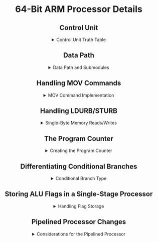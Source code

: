 <div align="center">

# 64-Bit ARM Processor Details

## Control Unit

<details>

<summary> Control Unit Truth Table </summary>

Operation | ADDI | ADDS | SUBS | B   | B.LT | CBZ | LDUR | LDURB | STUR | STURB | MOVK | MOVZ | No-Op
---       | ---  | ---  | ---  | --- | ---  | --- | ---  | ---   | ---  | ---   | ---  | ---  | ---
Instr[31:26] | 100100 | 101010 | 111010 | 000101 | 010101 | 101101 | 111110 | 001110 | 111110 | 001110 | 111100 | 110100 | xxxxxx
Instr[25:21] | 0100x  | 11000  | 11000  | xxxxx  | 00xxx  | 00xxx  | 00010  | 00010  | 00000  | 00000  | 101xx  | 101xx  | xxxxx
Instr[4:0]   | xxxxx  | xxxxx  | xxxxx  | xxxxx  | 01011  | xxxxx  | xxxxx  | xxxxx  | xxxxx  | xxxxx  | xxxxx  | xxxxx  | xxxxx
Reg2Loc        | x | 1 | 1 | x | x | 0 | x | x | 0 | 0 | 0 | x | x
MemToReg       | 0 | 0 | 0 | x | x | x | 1 | 1 | x | x | 0 | 0 | x
MOVcmd         | 0 | 0 | 0 | x | x | x | 0 | 0 | 0 | 0 | 1 | 1 | x
StoreFlags     | 0 | 1 | 1 | 0 | 0 | 0 | 0 | 0 | 0 | 0 | 0 | 0 | 0
MOVkeep        | x | x | x | x | x | x | x | x | x | x | 1 | 0 | x
MemByteSize    | x | x | x | x | x | x | 0 | 1 | 0 | 1 | x | x | x
RegWrite       | 1 | 1 | 1 | 0 | 0 | 0 | 1 | 1 | 0 | 0 | 1 | 1 | 0
MemWrite       | 0 | 0 | 0 | 0 | 0 | 0 | 0 | 0 | 1 | 1 | 0 | 0 | 0
MemRead        | 0 | 0 | 0 | 0 | 0 | 0 | 1 | 1 | 0 | 0 | 0 | 0 | 0
UncondBr       | x | x | x | 1 | 0 | 0 | x | x | x | x | x | x | x
BrTaken        | 0 | 0 | 0 | 1 | 1 | 1 | 0 | 0 | 0 | 0 | 0 | 0 | 0
NextPCvalue    | 0 | 0 | 0 | 1 | Z | $$N_{stored}\oplus V_{stored}$$ | 0 | 0 | 0 | 0 | 0 | 0 | 0
ALUsrc         | 10| 00| 00| xx| xx| 00| 01| 01| 01| 01| 00| xx | xx
ALUOp | ADD | ADD | SUB | x | x | PASS_B | ADD | ADD | ADD | ADD | AND | x | x

</details>

## Data Path

<details>

<summary> Data Path and Submodules </summary>

With all logic on one diagram *(excluding the Control Path), and by dividing this Processor into segments, we can beter understand it at a Top Level:

Acronym | Segment Name
--- | ---
IF | Instruction Fetch
ID | Instruction Decode
EX | Execution
MA | Memory Access
WB | Write Back

![image](../Images/Processor_Submodules.jpg)

</details>

## Handling MOV Commands

<details>

<summary> MOV Command Implementation </summary>

*MOV commands both WRITE to Rd*

Instr[29] (MOVkeep) is the differentiating factor:  
Instr[29] == 1; MOVK  
Instr[29] == 0; MOVZ  

MOV commands both shift based on Instr[22:21] (MOVshamt)

We can implement MOV shift operations with Four 16-bit 4x1 multiplexors:

![image](../Images/MOV_shift.png)

MOVZ completely overwrites `Rd` with the shifted input value

Current value in Rd is not important

LSL is selected by Instr[22:21]

Instr[22:21] | RTL
--- | ---
00 | Reg[Rd] = Imm_16 << 0;
01 | Reg[Rd] = Imm_16 << 16;
10 | Reg[Rd] = Imm_16 << 32;
11 | Reg[Rd] = Imm_16 << 48;

MOVK keeps the other values in `Rd`  
This requires applying a bitmask with an AND operation in our main ALU unit  
In parallel, we shift the input immediate by the desired amount  
Once complete, we then perform addition in an ADD-only ALU unit with the result from the bitmask and our shifted immediate  
Given [63:0] endian-ness:

Instr[22:21] | RTL
--- | ---
00 | Reg[Rd] = Reg[Rd] & 0xFF_FF_FF_00;<br>Reg[Rd] = Reg[Rd] + Imm_16;
01 | Reg[Rd] = Reg[Rd] & 0xFF_FF_00_FF;<br>Reg[Rd] = Reg[Rd] + (Imm_16 << 16);
10 | Reg[Rd] = Reg[Rd] & 0xFF_00_FF_FF;<br>Reg[Rd] = Reg[Rd] + (Imm_16 << 32);
11 | Reg[Rd] = Reg[Rd] & 0x00_FF_FF_FF;<br>Reg[Rd] = Reg[Rd] + (Imm_16 << 48);

We can determine the MOV masks for the main ALU with the same module as the shifter:

![image](../Images/MOV_masks.png)

Combining the modules, they can now be abstracted in our top-level processor design:

![image](../Images/MOVinGen.png)

</details>

## Handling LDURB/STURB

<details>

<summary> Single-Byte Memory Reads/Writes </summary>

To handle single-byte reads and writes, we make use of the `xferSize` input to `datamem.sv`

Transfer size allows for single-byte, half-word, word, and double-word writes/reads to/from memory

Because our instruction set only includes [LDUR, STUR, LDURB, STURB], we will only need a 4-bit 2x1 mux to handle the inputs

We create control signal `MemByteSize`, where a 1 indicates a LDURB/STURB command, while a 0 indicates a LDUR/STUR

</details>

## The Program Counter

<details>
<summary> Creating the Program Counter </summary>

The Program Counter is a 64-bit value that acts like a register.

The Program Counter will always be write-enabled, as it updates after each clock cycle.

Our Program Counter will be a simplified version of a 64-bit Register without Write-Enable logic.

</details>

## Differentiating Conditional Branches

<details>

<summary> Conditional Branch Type </summary>

The differentiating facor between a CBZ and a B.LT is a signal called `CondBrType`, which is defined by `Instr[30]`

CondBrType | Branch Instruction
--- | ---
0 | CBZ
1 | B.LT

Using this signal and other combinational logic, we can mux the next Program Counter value appropriately

</details>

## Storing ALU Flags in a Single-Stage Processor

<details>

<summary> Handling Flag Storage </summary>

The main ALU module (the one that takes ALUop as an input) produces flags that are used to determine conditional branches.

These flags are only stored during `ADDS` and `SUBS` operations, and need to be available for the next command.

We can store flag values in DFF's and only update the value during one of these commands.

In a single-cycle system, we can safely assume our previous value will be available for the full cycle

We need a control signal `StoreFlags` to indicate when to update the DFFs

The `CBZ` command uses the zero flag for the IMMEDIATE ALU operation

This means that we would NOT use the flag stored in the DFFs, rather the ALU output from the CURRENT clock cycle

</details>

## Pipelined Processor Changes
<details>

<summary> Considerations for the Pipelined Processor </summary>

### Branch Acceleration

<details>

The decision to branch can be determined in the Instruction Decode stage, and the `B` command can be immediately resolved.

By testing the value of (Db_forwarded == 0) and sending that signal into the control unit, we can prematurely detect and act on a `CBZ` command.

However, the `B.LT` command is seemingly blocked until the ALU flags are generated after the Execution phase.

Our 'stored' flag flip-flops from the single-stage pipeline would represent the value in the MA stage of the pipelined processor,
but we need to be able to access those values BEFORE MA to take a `B.LT` branch by the end of EX.

By inverting the clock signal to the stored flag flip flops `~clk`, we allow the stored flags to be available for the second half-cycle of the Execution stage.

</details>

### Forwarding Logic

<details>

The `Forwarding Unit` module has been added to handle forwarding for the pipelined processor. This module is placed outside of the pipeline, between Instruction Decode and Execution, and resolves values passed into the execution stage.

The unit takes Register File IO from the current ID, ALU outputs from the past EX, and DataMem/MOV/ALU outputs from the past MA. By comparing the instruction for each stage, as well as the values for Rd, Rn, Rm, we determine what the updated EX ALU input values must be BEFORE proceeding into EX.

This unit has a few key exceptions that prevent unwanted behavior from occuring:

If the previous instruction was a branch, the output from that instruction can be ignored.

If both EX and MA attempt to write to the SAME register, we give port-priority to the EX stage: we assume that in a previous stage, the updated register value (that we are getting from MA currently) was sent to the EX stage one cycle ago, and that the most recent update to the register is reflected in the output from EX.

A value 'calculated' for register X31 will NEVER be forwarded, as it should always be zero.

If any future command was a STORE command `STUR/STURB` we do not need to forward the value.

An `LDUR/LDURB` command can only forward TWO stages ahead (from MA), as our implementation will not have the value from Data Memory until the end of MA. Whatever command is set to execute after a load will execute regardless to the requested changes to `Rd`, and cannot recieve the value from a LOAD command executed ONE CYCLE before it.

</details>

### Forwarding Unit

<details>

<summary> Forwarding Unit and Control Signal Details </summary>

Control Signal | Value | Description
--- | --- | ---
ID_Rn | ID_instruction[9:5] | Rn for Instruction Decode
ID_Rm | ID_instruction[20:16] | Rm for Instruction Decode
ID_Rd | ID_instruction[4:0] | Rd for Instruction Decode
EX_Rd | EX_instruction[4:0] | Rd for Execution
EX_isBranch | ~EX_MemWrite &&<br>~EX_MemRead &&<br>~EX_RegWrite                | If the Execution command is a Branch
EX_isStore  | EX_MemWrite &&<br>~EX_MemRead &&<br>~EX_RegWrite                 | If the Execution command is a Store
EX_isLoad   | ~EX_MemWrite &&<br>EX_MemRead &&<br>EX_RegWrite                  | If Execution command is a Load
EX_isX31    | isEqual5(EX_Rd, 5'd31)                                           | If Rd for Execution is X31
EX_isValid  | ~EX_isBranch &&<br>~EX_isStore &&<br>~EX_isLoad &&<br>~EX_isX31  | Validity of Execution output for forwarding
MA_isBranch | ~MA_MemWrite &&<br>~MA_MemRead &&<br>~MA_RegWrite                | If the Memory Access command is a Branch
MA_isStore  | MA_MemWrite &&<br>~MA_MemRead &&<br>~MA_RegWrite                 | If the Memory Access command is a Store
MA_isX31    | isEqual5(MA_Rd, 5'd31)                                           | If Rd for Memory Access is X31
MA_isValid  | ~MA_isBranch &&<br>~MA_isStore &&<br>~MA_isX31                   | Validity for Memory Access output for forwarding

![image](../Images/ForwardUnit.png)

</details>

### Additional Work-Arounds

<details>

In order to update the value for `Rd` in the register file with the value determined in Write-Back before completing the rest of Instruction Decode, we invert the clock signal `~clk` to the register file.

The pipelined unit conjoins the 'Memory Access' and 'Write Back' modules within a single stage.

This appears contradictory to the system, but in hardware the Write Back phase only performs mux operations that are needed
to determing MA_data for the Forwarding Unit.

</details>
</details>
</div>
